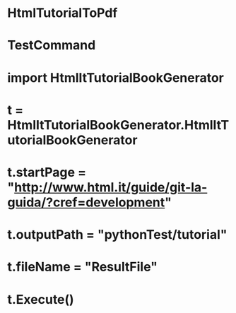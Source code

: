 # HtmlTutorialToPdf
# TestCommand
# import HtmlItTutorialBookGenerator 
# t = HtmlItTutorialBookGenerator.HtmlItTutorialBookGenerator
# t.startPage = "http://www.html.it/guide/git-la-guida/?cref=development"
# t.outputPath = "pythonTest/tutorial"
# t.fileName = "ResultFile"
# t.Execute()
